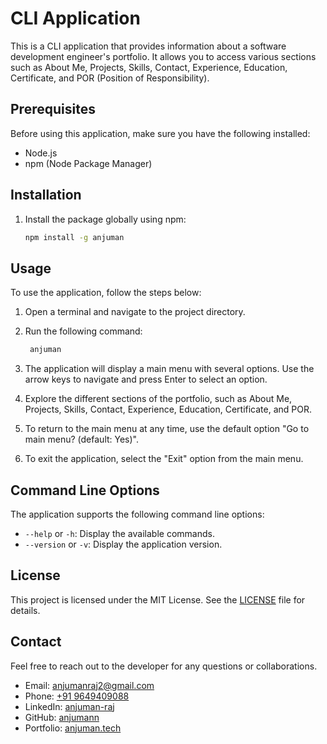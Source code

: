 # CLI Application

This is a CLI application that provides information about a software development engineer's portfolio. It allows you to access various sections such as About Me, Projects, Skills, Contact, Experience, Education, Certificate, and POR (Position of Responsibility).

## Prerequisites

Before using this application, make sure you have the following installed:

- Node.js
- npm (Node Package Manager)

## Installation

1. Install the package globally using npm:

   ```bash
   npm install -g anjuman
   ```

## Usage

To use the application, follow the steps below:

1. Open a terminal and navigate to the project directory.

2. Run the following command:

   ```bash
    anjuman
   ```

3. The application will display a main menu with several options. Use the arrow keys to navigate and press Enter to select an option.

4. Explore the different sections of the portfolio, such as About Me, Projects, Skills, Contact, Experience, Education, Certificate, and POR.

5. To return to the main menu at any time, use the default option "Go to main menu? (default: Yes)".

6. To exit the application, select the "Exit" option from the main menu.

## Command Line Options

The application supports the following command line options:

- `--help` or `-h`: Display the available commands.
- `--version` or `-v`: Display the application version.



## License

This project is licensed under the MIT License. See the [LICENSE](LICENSE) file for details.

## Contact

Feel free to reach out to the developer for any questions or collaborations.

- Email: [anjumanraj2@gmail.com](mailto:anjumanraj2@gmail.com)
- Phone: [+91 9649409088](tel:9649409088)
- LinkedIn: [anjuman-raj](https://www.linkedin.com/in/anjuman-raj/)
- GitHub: [anjumann](https://github.com/anjumann)
- Portfolio: [anjuman.tech](https://anjuman.tech)